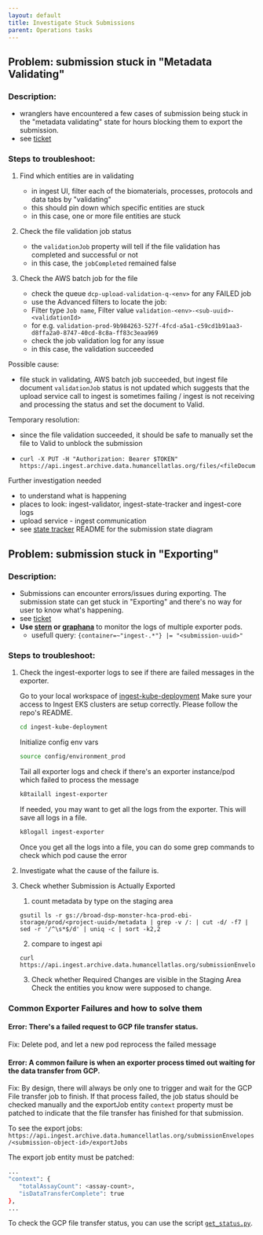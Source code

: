 ```yaml
---
layout: default
title: Investigate Stuck Submissions
parent: Operations tasks
---
```


## Problem: submission stuck in "Metadata Validating"

### Description:
- wranglers have encountered a few cases of submission being stuck in the "metadata validating" state for hours blocking them to export the submission. 
- see [ticket](https://app.zenhub.com/workspaces/operations-5fa2d8f2df78bb000f7fb2b5/issues/ebi-ait/hca-ebi-wrangler-central/702)


### Steps to troubleshoot:
1. Find which entities are in validating
    - in ingest UI, filter each of the biomaterials, processes, protocols and data tabs by "validating"
    - this should pin down which specific entities are stuck
    - in this case, one or more file entities are stuck

1. Check the file validation job status
    - the `validationJob` property will tell if the file validation has completed and successful or not
    - in this case, the `jobCompleted` remained false 

1. Check the AWS batch job for the file
    - check the queue `dcp-upload-validation-q-<env>` for any FAILED job
    - use the Advanced filters to locate the job: 
    - Filter type `Job name`, Filter value `validation-<env>-<sub-uuid>-<validationId>` 
    - for e.g. `validation-prod-9b984263-527f-4fcd-a5a1-c59cd1b91aa3-d8ffa2a0-8747-40cd-8c8a-ff83c3eaa969`
    - check the job validation log for any issue
    - in this case, the validation succeeded

Possible cause:
- file stuck in validating, AWS batch job succeeded, but ingest file document `validationJob` status is not updated which suggests that the upload service call to ingest is sometimes failing / ingest is not receiving and processing the status and set the document to Valid.

Temporary resolution:
- since the file validation succeeded, it should be safe to manually set the file to Valid to unblock the submission
- 
    ```shell
    curl -X PUT -H "Authorization: Bearer $TOKEN" https://api.ingest.archive.data.humancellatlas.org/files/<fileDocumentId>/validEvent
    ```

Further investigation needed
- to understand what is happening
- places to look: ingest-validator, ingest-state-tracker and ingest-core logs
- upload service - ingest communication
- see [state tracker](https://github.com/ebi-ait/ingest-state-tracking) README for the submission state diagram

## Problem: submission stuck in "Exporting"

### Description: 
- Submissions can encounter errors/issues during exporting. The submission state can get stuck in "Exporting" and there's no way for user to know what's happening.
- see [ticket](https://app.zenhub.com/workspaces/operations-5fa2d8f2df78bb000f7fb2b5/issues/ebi-ait/hca-ebi-wrangler-central/702)
- **Use [stern](https://github.com/stern/stern) or [graphana](https://monitoring.ingest.archive.data.humancellatlas.org/)** to monitor the logs of multiple exporter pods.
  - usefull query: `{container=~"ingest-.*"} |= "<submission-uuid>"` 


### Steps to troubleshoot:
1. Check the ingest-exporter logs to see if there are failed messages in the exporter.  

   Go to your local workspace of [ingest-kube-deployment](https://github.com/ebi-ait/ingest-kube-deployment) Make sure your access to Ingest EKS clusters are setup correctly. Please follow the repo's README.
   ```bash
   cd ingest-kube-deployment
   ```
   
   Initialize config env vars   
   ```bash
   source config/environment_prod
   ```
   
   Tail all exporter logs and check if there's an exporter instance/pod which failed to process the message
   ```bash
   k8tailall ingest-exporter
   ```
   
   If needed, you may want to get all the logs from the exporter. This will save all logs in a file.
   ```bash
   k8logall ingest-exporter
   ```
   Once you get all the logs into a file, you can do some grep commands to check which pod cause the error
   
   
2. Investigate what the cause of the failure is.
   
3. Check whether Submission is Actually Exported

    1. count metadata by type on the staging area
    
    ```shell
    gsutil ls -r gs://broad-dsp-monster-hca-prod-ebi-storage/prod/<project-uuid>/metadata | grep -v /: | cut -d/ -f7 | sed -r '/^\s*$/d' | uniq -c | sort -k2,2

    ```
    
    2. compare to ingest api

    ```shell
    curl https://api.ingest.archive.data.humancellatlas.org/submissionEnvelopes/<submission_id>/submissionManifest
    ```
    
    3. Check whether Required Changes are visible in the Staging Area
    Check the entities you know were supposed to change.
    
### Common Exporter Failures and how to solve them

#### Error: There's a failed request to GCP file transfer status.

Fix: Delete pod, and let a new pod reprocess the failed message

#### Error: A common failure is when an exporter process timed out waiting for the data transfer from GCP.

Fix: By design, there will always be only one to trigger and wait for the GCP File transfer job to finish. If that process failed, the job status should be checked manually and the exportJob entity `context` property must be patched to indicate that the file transfer has finished for that submission.
   
   To see the export jobs: `https://api.ingest.archive.data.humancellatlas.org/submissionEnvelopes/<submission-object-id>/exportJobs`
      
   The export job entity must be patched:
   
   ```bash
   ...
   "context": {
      "totalAssayCount": <assay-count>,
      "isDataTransferComplete": true
   },
   ...
   ```
   
   To check the GCP file transfer status, you can use the script [`get_status.py`](https://github.com/ebi-ait/hca-ebi-dev-team/blob/master/scripts/get_gcp_status/get_status.py).
